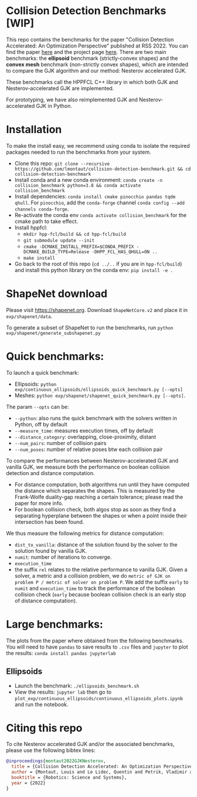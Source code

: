# Collision Detection Benchmarks [WIP]
This repo contains the benchmarks for the paper "Collision Detection Accelerated: An Optimization Perspective" published at RSS 2022.
You can find the paper [here](https://arxiv.org/abs/2205.09663) and the project page [here](https://lmontaut.github.io/nesterov-gjk.github.io/).
There are two main benchmarks: the **ellipsoid** benchmark (strictly-convex shapes) and the **convex mesh** benchmark (non-strictly convex shapes), which are intended to compare the GJK algorithm and our method: Nesterov accelerated GJK.

These benchmarks call the HPPFCL C++ library in which both GJK and Nesterov-accelerated GJK are implemented.

For prototyping, we have also reimplemented GJK and Nesterov-accelerated GJK in Python.

# Installation
To make the install easy, we recommend using conda to isolate the required packages needed to run the benchmarks from your system.
- Clone this repo: `git clone --recursive https://github.com/lmontaut/collision-detection-benchmark.git && cd collision-detection-benchmark`
- Install conda and a new conda environment: `conda create -n collision_benchmark python=3.8 && conda activate collision_benchmark`
- Install dependencies: `conda install cmake pinocchio pandas tqdm qhull`. For `pinocchio`, add the `conda-forge` channel `conda config --add channels conda-forge`.
- Re-activate the conda env `conda activate collision_benchmark` for the cmake path to take effect.
- Install hppfcl:
  - `mkdir hpp-fcl/build && cd hpp-fcl/build`
  - `git submodule update --init`
  - `cmake -DCMAKE_INSTALL_PREFIX=$CONDA_PREFIX -DCMAKE_BUILD_TYPE=Release -DHPP_FCL_HAS_QHULL=ON ..`
  - `make install` 
- Go back to the root of this repo (`cd ../..` if you are in `hpp-fcl/build`) and install this python library on the conda env: `pip install -e .`

# ShapeNet download
Please visit https://shapenet.org.
Download `ShapeNetCore.v2` and place it in `exp/shapenet/data`.

To generate a subset of ShapeNet to run the benchmarks, run `python exp/shapenet/generate_subshapenet.py`

# Quick benchmarks:
To launch a quick benchmark:
- Ellipsoids: `python exp/continuous_ellipsoids/ellipsoids_quick_benchmark.py [--opts]`
- Meshes: `python exp/shapenet/shapenet_quick_benchmark.py [--opts]`.

The param `--opts` can be:
- `--python`: also runs the quick benchmark with the solvers written in Python, off by default
- `--measure_time`: measures execution times, off by default
- `--distance_category`: overlapping, close-proximity, distant
- `--num_pairs`: number of collision pairs
- `--num_poses`: number of relative poses btw each collision pair

To compare the performances between Nesterov-accelerated GJK and vanilla GJK, we measure both the performance on boolean collision detection and distance computation.
- For distance computation, both algorithms run until they have computed the distance which separates the shapes. This is measured by the Frank-Wolfe duality-gap reaching a certain tolerance; please read the paper for more info. 
- For boolean collision check, both algos stop as soon as they find a separating hyperplane between the shapes or when a point inside their intersection has been found.

We thus measure the following metrics for distance computation:
- `dist_to_vanilla`: distance of the solution found by the solver to the solution found by vanilla GJK.
- `numit`: number of iterations to converge.
- `execution_time`
- the suffix `rel` relates to the relative performance to vanilla GJK. Given a solver, a metric and a collision problem, we do `metric of GJK on problem P / metric of solver on problem P`.
We add the suffix `early` to `numit` and `execution_time` to track the performance of the boolean collision check (`early` because boolean collision check is an early stop of distance computation).

# Large benchmarks:
The plots from the paper where obtained from the following benchmarks.
You will need to have `pandas` to save results to `.csv` files and `jupyter` to plot the results: `conda install pandas jupyterlab`

## Ellipsoids
- Launch the benchmark: `./ellipsoids_benchmark.sh`
- View the results: `jupyter lab` then go to `plot_exp/continuous_ellipsoids/continuous_ellipsoids_plots.ipynb` and run the notebook.

# Citing this repo
To cite Nesterov accelerated GJK and/or the associated benchmarks, please use the following bibtex lines:
```bibtex
@inproceedings{montaut2022GJKNesterov,
  title = {Collision Detection Accelerated: An Optimization Perspective},
  author = {Montaut, Louis and Le Lidec, Quentin and Petrik, Vladimir and Sivic, Josef and Carpentier, Justin},
  booktitle = {Robotics: Science and Systems},
  year = {2022}
}
```
